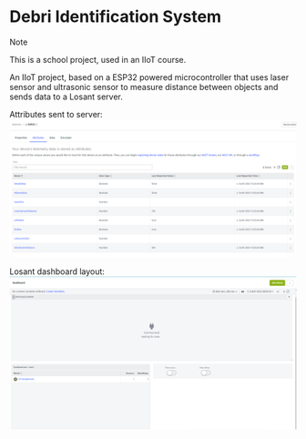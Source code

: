 # Debri Identification System
> [!NOTE]
> This is a school project, used in an IIoT course.

An IIoT project, based on a ESP32 powered microcontroller that uses laser sensor and ultrasonic sensor to measure distance between objects and sends data to a Losant server. 

Attributes sent to server:
![Attributes image](Screenshots/Attributes_Screenshot.png)

Losant dashboard layout:
![Dashboard layout](Screenshots/Dashboard_layout_0.1.png)
